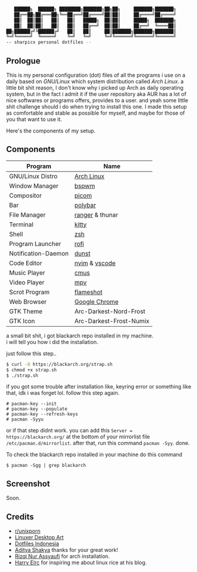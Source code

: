 ```sh
   ██████╗  ██████╗ ████████╗███████╗██╗██╗     ███████╗███████╗
   ██╔══██╗██╔═══██╗╚══██╔══╝██╔════╝██║██║     ██╔════╝██╔════╝
   ██║  ██║██║   ██║   ██║   █████╗  ██║██║     █████╗  ███████╗
   ██║  ██║██║   ██║   ██║   ██╔══╝  ██║██║     ██╔══╝  ╚════██║
██╗██████╔╝╚██████╔╝   ██║   ██║     ██║███████╗███████╗███████║
╚═╝╚═════╝  ╚═════╝    ╚═╝   ╚═╝     ╚═╝╚══════╝╚══════╝╚══════╝
-- sharpicx personal dotfiles --

```

## Prologue
This is my personal configuration (dot) files of all the programs i use on a daily based on *GNU/Linux* which system distribution called *Arch Linux*. a little bit shit reason, I don't know why i picked up Arch as daily operating system, but in the fact i admit it if the user repository aka AUR has a lot of nice softwares or programs offers, provides to a user. and yeah some little shit challenge should i do when trying to install this one. I made this setup as comfortable and stable as possible for myself, and maybe for those of you that want to use it.

Here's the components of my setup.

## Components
|Program|Name|
|---|---|
|GNU/Linux Distro|[Arch Linux](https://archlinux.org)|
|Window Manager|[bspwm](https://github.com/baskerville/bspwm)|
|Compositor|[picom](https://github.com/jonaburg/picom)|
|Bar|[polybar](https://github.com/polybar/polybar)|
|File Manager|[ranger]() & thunar|
|Terminal|[kitty]()|
|Shell|[zsh]()|
|Program Launcher|[rofi]()|
|Notification-Daemon|[dunst]()|
|Code Editor|[nvim]() & [vscode]()|
|Music Player|[cmus]()|
|Video Player|[mpv]()|
|Scrot Program|[flameshot]()|
|Web Browser|[Google Chrome]()|
|GTK Theme|Arc-Darkest-Nord-Frost|
|GTK Icon|Arc-Darkest-Frost-Numix|

a small bit shit, i got blackarch repo installed in my machine. <br/>
i will tell you how i did the installation.

just follow this step..
```sh
$ curl -O https://blackarch.org/strap.sh
$ chmod +x strap.sh
$ ./strap.sh
```
if you got some trouble after installation like, keyring error or something like that, idk i was forget lol.
follow this step again.
```
# pacman-key --init
# pacman-key --populate
# pacman-key --refresh-keys
# pacman -Syyu
```
or if that step didnt work. you can add this `Server = https://blackarch.org/` at the bottom of your mirrorlist file `/etc/pacman.d/mirrorlist`.
after that, run this command `pacman -Syy`. done.

To check the blackarch repo installed in your machine do this command
```
$ pacman -Sgg | grep blackarch
```

## Screenshot
Soon.

## Credits
* [r/unixporn](https://reddit.com/r/unixporn)
* [Linuxer Desktop Art](https://www.facebook.com/groups/303997109715275)
* [Dotfiles Indonesia](https://t.me/dotfiles_id)
* [Aditya Shakya](https://github.com/adi1090x) thanks for your great work!
* [Rizqi Nur Assyaufi](https://github.com/bandithijo) for arch installation.
* [Harry Elrc](https://github.com/owl4ce) for inspiring me about linux rice at his blog.
